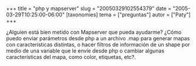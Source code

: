 +++
title = "php y mapserver"
slug = "20050329102554379"
date = "2005-03-29T10:25:00-06:00"
[taxonomies]
tema = ["preguntas"]
autor = ["Paty"]
+++

¿Alguien está bien metido con Mapserver que pueda ayudarme? ¿Cómo puedo
enviar parámetros desde php a un archivo .map para generar mapas con
características distintas, o hacer filtros de información de un shape
por medio de una variable que le envíe desde php o cambiar algunas
características del mapa, como color, etiquetas, etc?.

